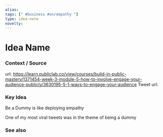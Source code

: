```yaml
---
alias: 
tags: [" #business #on/empathy "]
type: idea-note
novelty: 
---
```

# Idea Name

### Context / Source
url: https://learn.publiclab.co/view/courses/build-in-public-mastery/1371454-week-3-module-5-how-to-involve-engage-your-audience-publicly/3630195-5-1-ways-to-engage-your-audience
Tweet url: 

### Key Idea

Be a Dummy is like deploying empathy

One of my most viral tweets was in the theme of being a dummy

### See also
